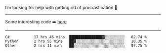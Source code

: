 I’m looking for help with getting rid of procrastination 🤔

-----

Some interesting code :arrow_right: [here](https://github.com/zhen8838/playground)

-----

<!--START_SECTION:waka-->

```text
C#           17 hrs 46 mins  ███████████████▓░░░░░░░░░   62.74 %
Python       2 hrs 55 mins   ██▓░░░░░░░░░░░░░░░░░░░░░░   10.35 %
Other        2 hrs 11 mins   ██░░░░░░░░░░░░░░░░░░░░░░░   07.75 %
```

<!--END_SECTION:waka-->

<!--
**zhen8838/zhen8838** is a ✨ _special_ ✨ repository because its `README.md` (this file) appears on your GitHub profile.

Here are some ideas to get you started:

- 🔭 I’m currently working on ...
- 🌱 I’m currently learning ...
- 👯 I’m looking to collaborate on ...
 ...
- 💬 Ask me about ...
- 📫 How to reach me: ...
- 😄 Pronouns: ...
- ⚡ Fun fact: ...
-->

